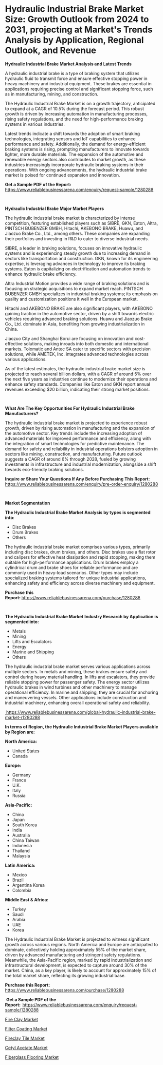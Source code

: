 <p><h1>Hydraulic Industrial Brake Market Size: Growth Outlook from 2024 to 2031, projecting at Market's Trends Analysis by Application, Regional Outlook, and Revenue</h1></p><p><strong>Hydraulic Industrial Brake Market Analysis and Latest Trends</strong></p>
<p><p>A hydraulic industrial brake is a type of braking system that utilizes hydraulic fluid to transmit force and ensure effective stopping power in heavy machinery and industrial equipment. These brakes are essential in applications requiring precise control and significant stopping force, such as in manufacturing, mining, and construction. </p><p>The Hydraulic Industrial Brake Market is on a growth trajectory, anticipated to expand at a CAGR of 10.5% during the forecast period. This robust growth is driven by increasing automation in manufacturing processes, rising safety regulations, and the need for high-performance braking systems in various industries. </p><p>Latest trends indicate a shift towards the adoption of smart braking technologies, integrating sensors and IoT capabilities to enhance performance and safety. Additionally, the demand for energy-efficient braking systems is rising, prompting manufacturers to innovate towards lighter, more durable materials. The expansion of the automotive and renewable energy sectors also contributes to market growth, as these industries increasingly incorporate hydraulic braking systems in their operations. With ongoing advancements, the hydraulic industrial brake market is poised for continued expansion and innovation.</p></p>
<p><strong>Get a Sample PDF of the Report:&nbsp;</strong> <a href="https://www.reliablebusinessarena.com/enquiry/request-sample/1280288?utm_campaign=1766&utm_medium=2&utm_source=Github&utm_content=ia&utm_term=10122024&utm_id=hydraulic-industrial-brake">https://www.reliablebusinessarena.com/enquiry/request-sample/1280288</a></p>
<p>&nbsp;</p>
<p><strong>Hydraulic Industrial Brake Major Market Players</strong></p>
<p><p>The hydraulic industrial brake market is characterized by intense competition, featuring established players such as SIBRE, GKN, Eaton, Altra, PINTSCH BUBENZER GMBH, Hitachi, AKEBONO BRAKE, Huawu, and Jiaozuo Brake Co., Ltd., among others. These companies are expanding their portfolios and investing in R&D to cater to diverse industrial needs.</p><p>SIBRE, a leader in braking solutions, focuses on innovative hydraulic systems and is experiencing steady growth due to increasing demand in sectors like transportation and construction. GKN, known for its engineering expertise, is leveraging advances in technology to improve its braking systems. Eaton is capitalizing on electrification and automation trends to enhance hydraulic brake efficiency.</p><p>Altra Industrial Motion provides a wide range of braking solutions and is focusing on strategic acquisitions to expand market reach. PINTSCH BUBENZER GMBH specializes in industrial braking systems; its emphasis on quality and customization positions it well in the European market.</p><p>Hitachi and AKEBONO BRAKE are also significant players, with AKEBONO gaining traction in the automotive sector, driven by a shift towards electric vehicles requiring advanced braking solutions. Huawu and Jiaozuo Brake Co., Ltd. dominate in Asia, benefiting from growing industrialization in China. </p><p>Jiaozuo City and Shanghai Borui are focusing on innovation and cost-effective solutions, making inroads into both domestic and international markets. Tolomatic and Antec SA cater to specific sectors with precision solutions, while AMETEK, Inc. integrates advanced technologies across various applications.</p><p>As of the latest estimates, the hydraulic industrial brake market size is projected to reach several billion dollars, with a CAGR of around 5% over the next five years as industries continue to modernize their operations and enhance safety standards. Companies like Eaton and GKN report annual revenues exceeding $20 billion, indicating their strong market positions.</p></p>
<p>&nbsp;</p>
<p><strong>What Are The Key Opportunities For Hydraulic Industrial Brake Manufacturers?</strong></p>
<p><p>The hydraulic industrial brake market is projected to experience robust growth, driven by rising automation in manufacturing and the expansion of the automotive sector. Key trends include the increasing adoption of advanced materials for improved performance and efficiency, along with the integration of smart technologies for predictive maintenance. The demand for safety and reliability in industrial operations bolsters adoption in sectors like mining, construction, and manufacturing. Future outlook suggests a CAGR of around 6% through 2028, fueled by growing investments in infrastructure and industrial modernization, alongside a shift towards eco-friendly braking solutions.</p></p>
<p><strong>Inquire or Share Your Questions If Any Before Purchasing This Report:</strong> <a href="https://www.reliablebusinessarena.com/enquiry/pre-order-enquiry/1280288?utm_campaign=1766&utm_medium=2&utm_source=Github&utm_content=ia&utm_term=10122024&utm_id=hydraulic-industrial-brake">https://www.reliablebusinessarena.com/enquiry/pre-order-enquiry/1280288</a></p>
<p>&nbsp;</p>
<p><strong>Market Segmentation</strong></p>
<p><strong>The Hydraulic Industrial Brake Market Analysis by types is segmented into:</strong></p>
<p><ul><li>Disc Brakes</li><li>Drum Brakes</li><li>Others</li></ul></p>
<p><p>The hydraulic industrial brake market comprises various types, primarily including disc brakes, drum brakes, and others. Disc brakes use a flat rotor and calipers for effective heat dissipation and rapid stopping, making them suitable for high-performance applications. Drum brakes employ a cylindrical drum and brake shoes for reliable performance and are commonly used in heavy-load scenarios. Other types may include specialized braking systems tailored for unique industrial applications, enhancing safety and efficiency across diverse machinery and equipment.</p></p>
<p><strong>Purchase this Report:&nbsp;</strong><a href="https://www.reliablebusinessarena.com/purchase/1280288?utm_campaign=1766&utm_medium=2&utm_source=Github&utm_content=ia&utm_term=10122024&utm_id=hydraulic-industrial-brake">https://www.reliablebusinessarena.com/purchase/1280288</a></p>
<p>&nbsp;</p>
<p><strong>The Hydraulic Industrial Brake Market Industry Research by Application is segmented into:</strong></p>
<p><ul><li>Metals</li><li>Mining</li><li>Lifts and Escalators</li><li>Energy</li><li>Marine and Shipping</li><li>Others</li></ul></p>
<p><p>The hydraulic industrial brake market serves various applications across multiple sectors. In metals and mining, these brakes ensure safety and control during heavy material handling. In lifts and escalators, they provide reliable stopping power for passenger safety. The energy sector utilizes hydraulic brakes in wind turbines and other machinery to manage operational efficiency. In marine and shipping, they are crucial for anchoring and maneuvering vessels. Other applications include construction and industrial machinery, enhancing overall operational safety and reliability.</p></p>
<p><a href="https://www.reliablebusinessarena.com/global-hydraulic-industrial-brake-market-r1280288?utm_campaign=1766&utm_medium=2&utm_source=Github&utm_content=ia&utm_term=10122024&utm_id=hydraulic-industrial-brake">&nbsp;https://www.reliablebusinessarena.com/global-hydraulic-industrial-brake-market-r1280288</a></p>
<p><strong>In terms of Region, the Hydraulic Industrial Brake Market Players available by Region are:</strong></p>
<p>
    <p> <strong> North America: </strong>
        <ul>
            <li>United States</li>
            <li>Canada</li>
        </ul>
        </p> 
    <p> <strong> Europe: </strong>
        <ul>
            <li>Germany</li>
            <li>France</li>
            <li>U.K.</li>
            <li>Italy</li>
            <li>Russia</li>
        </ul>
        </p> 
    <p> <strong> Asia-Pacific: </strong>
        <ul>
            <li>China</li>
            <li>Japan</li>
            <li>South Korea</li>
            <li>India</li>
            <li>Australia</li>
            <li>China Taiwan</li>
            <li>Indonesia</li>
            <li>Thailand</li>
            <li>Malaysia</li>
        </ul>
        </p> 
    <p> <strong> Latin America: </strong>
        <ul>
            <li>Mexico</li>
            <li>Brazil</li>
            <li>Argentina Korea</li>
            <li>Colombia</li>
        </ul>
        </p> 
    <p> <strong> Middle East & Africa: </strong>
        <ul>
            <li>Turkey</li>
            <li>Saudi</li>
            <li>Arabia</li>
            <li>UAE</li>
            <li>Korea</li>
        </ul>
    </p>
    </p>
<p><p>The Hydraulic Industrial Brake Market is projected to witness significant growth across various regions. North America and Europe are anticipated to dominate, collectively holding approximately 55% of the market share, driven by advanced manufacturing and stringent safety regulations. Meanwhile, the Asia-Pacific region, marked by rapid industrialization and infrastructural development, is expected to capture around 30% of the market. China, as a key player, is likely to account for approximately 15% of the total market share, reflecting its growing industrial base.</p></p>
<p><strong>Purchase this Report: </strong><a href="https://www.reliablebusinessarena.com/purchase/1280288?utm_campaign=1766&utm_medium=2&utm_source=Github&utm_content=ia&utm_term=10122024&utm_id=hydraulic-industrial-brake">https://www.reliablebusinessarena.com/purchase/1280288</a></p>
<p>&nbsp;<strong>Get a Sample PDF of the Report:&nbsp;&nbsp;</strong><a href="https://www.reliablebusinessarena.com/enquiry/request-sample/1280288?utm_campaign=1766&utm_medium=2&utm_source=Github&utm_content=ia&utm_term=10122024&utm_id=hydraulic-industrial-brake">https://www.reliablebusinessarena.com/enquiry/request-sample/1280288</a></p>
<p><strong></strong></p>
<p><p><a href="https://www.linkedin.com/pulse/forecasting-growth-fire-clay-market-size-scope-cagr-46-from-2024-r9e1c?utm_campaign=1766&utm_medium=2&utm_source=Github&utm_content=ia&utm_term=10122024&utm_id=hydraulic-industrial-brake">Fire Clay Market</a></p><p><a href="https://www.linkedin.com/pulse/in-depth-filter-coating-market-analysis-projected-74-cagr-2024-2031-oi2kc?utm_campaign=1766&utm_medium=2&utm_source=Github&utm_content=ia&utm_term=10122024&utm_id=hydraulic-industrial-brake">Filter Coating Market</a></p><p><a href="https://www.linkedin.com/pulse/strategic-forecast-fireclay-tile-market-growth-trends-size-psyfc?utm_campaign=1766&utm_medium=2&utm_source=Github&utm_content=ia&utm_term=10122024&utm_id=hydraulic-industrial-brake">Fireclay Tile Market</a></p><p><a href="https://www.linkedin.com/pulse/impressive-growth-cetyl-acetate-market-cagr-102-from-2024-2031-9ljhc?utm_campaign=1766&utm_medium=2&utm_source=Github&utm_content=ia&utm_term=10122024&utm_id=hydraulic-industrial-brake">Cetyl Acetate Market</a></p><p><a href="https://www.linkedin.com/pulse/in-depth-analysis-fiberglass-flooring-market-size-share-revenue-0nnoc?utm_campaign=1766&utm_medium=2&utm_source=Github&utm_content=ia&utm_term=10122024&utm_id=hydraulic-industrial-brake">Fiberglass Flooring Market</a></p></p>